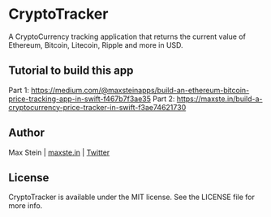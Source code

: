 # CryptoTracker

A CryptoCurrency tracking application that returns the current value of Ethereum, Bitcoin, Litecoin, Ripple and more in USD.

## Tutorial to build this app 
Part 1: https://medium.com/@maxsteinapps/build-an-ethereum-bitcoin-price-tracking-app-in-swift-f467b7f3ae35
Part 2: https://maxste.in/build-a-cryptocurrency-price-tracker-in-swift-f3ae74621730

## Author

Max Stein | [maxste.in](http://maxste.in) | [Twitter](https://twitter.com/maxsteinapps)

## License

CryptoTracker is available under the MIT license. See the LICENSE file for more info.
